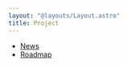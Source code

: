 ```yaml
---
layout: "@layouts/Layout.astro"
title: Project
---
```


- [News](/project/news)
- [Roadmap](/project/roadmap)